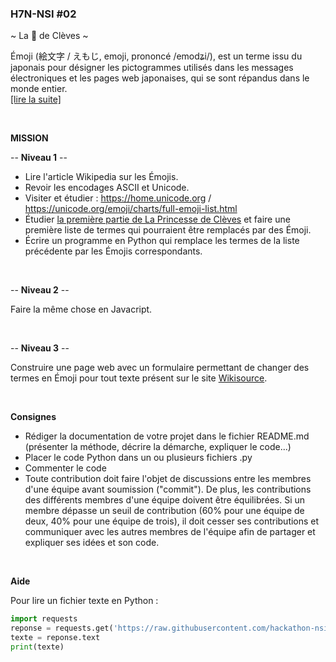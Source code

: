 ### H7N-NSI #02

~ La 👸 de Clèves ~

Émoji (絵文字 / えもじ, emoji, prononcé /emodʑi/), est un terme issu du japonais pour désigner les pictogrammes utilisés dans les messages électroniques et les pages web japonaises, qui se sont répandus dans le monde entier.<br />
[[lire la suite]](https://fr.wikipedia.org/wiki/%C3%89moji)

<br />

**MISSION**

-- **Niveau 1** --

* Lire l'article Wikipedia sur les Émojis.
* Revoir les encodages ASCII et Unicode.
* Visiter et étudier : https://home.unicode.org / https://unicode.org/emoji/charts/full-emoji-list.html
* Étudier [la première partie de La Princesse de Clèves](https://github.com/hackathon-nsi/h7n-nsi-02/blob/main/textes/La%20Princesse%20de%20Cl%C3%A8ves/lpdc-partie1.txt) et faire une première liste de termes qui pourraient être remplacés par des Émoji.
* Écrire un programme en Python qui remplace les termes de la liste précédente par les Émojis correspondants.

<br />

-- **Niveau 2** --

Faire la même chose en Javacript.

<br />

-- **Niveau 3** --

Construire une page web avec un formulaire permettant de changer des termes en Émoji pour tout texte présent sur le site [Wikisource](https://fr.wikisource.org/wiki/Wikisource:Accueil). 

<br />

**Consignes**
* Rédiger la documentation de votre projet dans le fichier README.md (présenter la méthode, décrire la démarche, expliquer le code...)
* Placer le code Python dans un ou plusieurs fichiers .py
* Commenter le code
* Toute contribution doit faire l'objet de discussions entre les membres d'une équipe avant soumission ("commit"). De plus, les contributions des différents membres d'une équipe doivent être équilibrées. Si un membre dépasse un seuil de contribution (60% pour une équipe de deux, 40% pour une équipe de trois), il doit cesser ses contributions et communiquer avec les autres membres de l'équipe afin de partager et expliquer ses idées et son code. 

<br />

**Aide**

Pour lire un fichier texte en Python :
```python
import requests
reponse = requests.get('https://raw.githubusercontent.com/hackathon-nsi/h7n-nsi-02/main/textes/La%20Princesse%20de%20Cl%C3%A8ves/lpdc-partie1.txt')
texte = reponse.text
print(texte)
```




